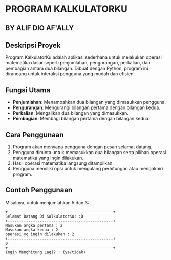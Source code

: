 # PROGRAM KALKULATORKU
## BY ALIF DIO AF'ALLY

## Deskripsi Proyek
Program KalkulatorKu adalah aplikasi sederhana untuk melakukan operasi matematika dasar seperti penjumlahan, pengurangan, perkalian, dan pembagian antara dua bilangan. Dibuat dengan Python, program ini dirancang untuk interaksi pengguna yang mudah dan efisien.

## Fungsi Utama
- **Penjumlahan**: Menambahkan dua bilangan yang dimasukkan pengguna.
- **Pengurangan**: Mengurangi bilangan pertama dengan bilangan kedua.
- **Perkalian**: Mengalikan dua bilangan yang dimasukkan.
- **Pembagian**: Membagi bilangan pertama dengan bilangan kedua.

## Cara Penggunaan
1. Program akan menyapa pengguna dengan pesan selamat datang.
2. Pengguna diminta untuk memasukkan dua bilangan serta pilihan operasi matematika yang ingin dilakukan.
3. Hasil operasi matematika langsung ditampilkan.
4. Pengguna memiliki opsi untuk mengulang perhitungan atau mengakhiri program.

## Contoh Penggunaan
Misalnya, untuk menjumlahkan 5 dan 3:
```plaintext
+----------------------------------------------+
Selamat Datang Di KalkulatorKu! :D
+----------------------------------------------+
Masukan angka pertama : 2
Masukan angka kedua : 2
operasi yg ingin dilakukan : 2
+----------------------------------------------+
0
+----------------------------------------------+
Ingin Menghitung Lagi? : (ya/tidak)

